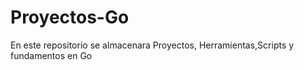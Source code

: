 # Proyectos-Go
En este repositorio se almacenara Proyectos, Herramientas,Scripts y fundamentos en Go
